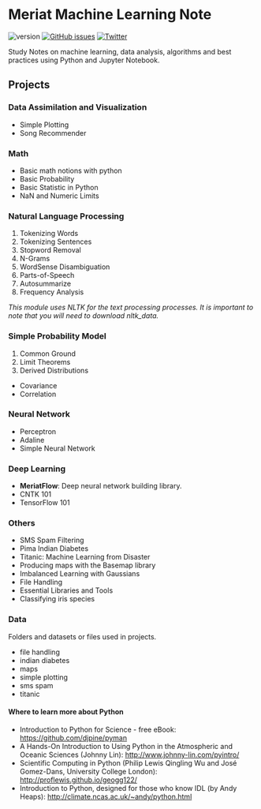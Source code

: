 # Meriat Machine Learning Note

![version](https://img.shields.io/badge/version-v1.0-yellowgreen.svg) [![GitHub issues](https://img.shields.io/github/issues/vitormeriat/meriat-ml-notes.svg)](https://github.com/vitormeriat/meriat-ml-notes/issues) [![Twitter](https://img.shields.io/twitter/url/https/github.com/vitormeriat/meriat-ml-notes.svg?style=social)](https://twitter.com/intent/tweet?text=Wow:&url=%5Bobject%20Object%5D)

Study Notes on machine learning, data analysis, algorithms and best practices using Python and Jupyter Notebook.


## Projects

### Data Assimilation and Visualization
* Simple Plotting
* Song Recommender

### Math
* Basic math notions with python
* Basic Probability
* Basic Statistic in Python
* NaN and Numeric Limits

### Natural Language Processing
1. Tokenizing Words
2. Tokenizing Sentences
3. Stopword Removal
4. N-Grams
5. WordSense Disambiguation
6. Parts-of-Speech
7. Autosummarize
8. Frequency Analysis

*This module uses NLTK for the text processing processes. It is important to note that you will need to download nltk_data.*

### Simple Probability Model
1. Common Ground
2. Limit Theorems
3. Derived Distributions
  * Covariance
  * Correlation
  
### Neural Network
* Perceptron
* Adaline
* Simple Neural Network

### Deep Learning
* **MeriatFlow**: Deep neural network building library.
* CNTK 101
* TensorFlow 101

### Others
* SMS Spam Filtering
* Pima Indian Diabetes
* Titanic: Machine Learning from Disaster
* Producing maps with the Basemap library
* Imbalanced Learning with Gaussians
* File Handling
* Essential Libraries and Tools
* Classifying iris species

### Data
Folders and datasets or files used in projects.

* file handling
* indian diabetes
* maps
* simple plotting
* sms spam
* titanic


#### Where to learn more about Python
* Introduction to Python for Science - free eBook: https://github.com/djpine/pyman
* A Hands-On Introduction to Using Python in the Atmospheric and Oceanic Sciences (Johnny Lin): http://www.johnny-lin.com/pyintro/
* Scientific Computing in Python (Philip Lewis Qingling Wu and José Gomez-Dans, University College London): http://proflewis.github.io/geogg122/
* Introduction to Python, designed for those who know IDL (by Andy Heaps): http://climate.ncas.ac.uk/~andy/python.html
